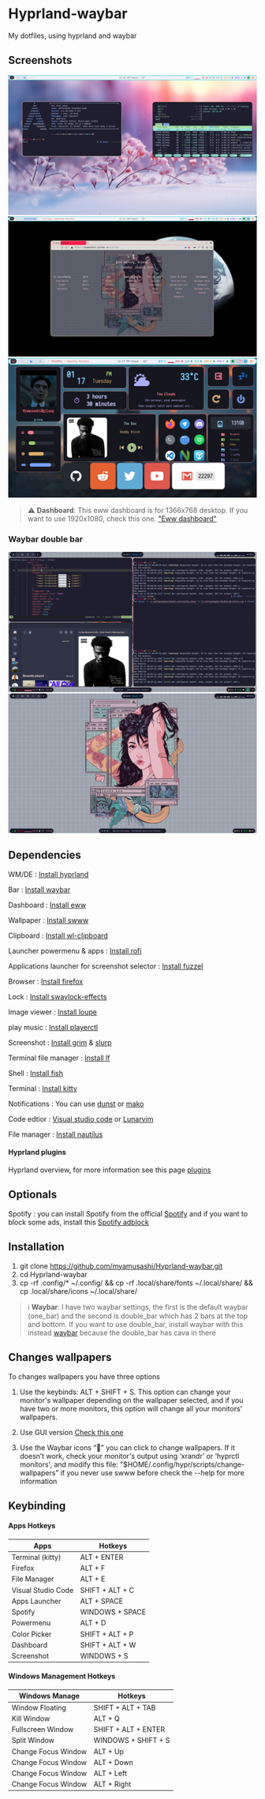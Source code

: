# Hyprland-waybar

My dotfiles, using hyprland and waybar

## Screenshots

![](./assets/2024-01-16_11-01-1705377817.png "Screenshots desktop") 
![](./assets/2024-01-16_11-01-1705378318.png "Screenshots desktop")
![](./assets/2024-01-16_13-01-1705385860.png "Screenshots desktop") 
> ⚠️ **Dashboard**: This eww dashboard is for 1366x768 desktop. If you want to use 1920x1080, check this one. ["Eww dashboard"](https://github.com/adi1090x/widgets) 

### Waybar double bar
![](./assets/2024-01-17_05-01-1705443008.png "Screenshots desktop") 
![](./assets/2024-01-17_05-01-1705442978.png "Screenshots desktop") 


## Dependencies

WM/DE : [Install hyprland](https://wiki.hyprland.org/Getting-Started/Installation/) 

Bar : [Install waybar](https://github.com/Alexays/Waybar) 

Dashboard : [Install eww](https://elkowar.github.io/eww/)

Wallpaper : [Install swww](https://github.com/LGFae/swww)

Clipboard : [Install wl-clipboard](https://github.com/bugaevc/wl-clipboard)  

Launcher powermenu & apps : [Install rofi](https://github.com/davatorium/rofi)

Applications launcher for screenshot selector : [Install fuzzel](https://codeberg.org/dnkl/fuzzel) 

Browser : [Install firefox](https://www.mozilla.org/en-US/firefox/new/)

Lock : [Install swaylock-effects](https://github.com/mortie/swaylock-effects)

Image viewer : [Install loupe](https://archlinux.org/packages/extra/x86_64/loupe/) 

play music : [Install playerctl](https://github.com/altdesktop/playerctl) 

Screenshot : [Install grim](https://git.sr.ht/~emersion/grim/refs/v1.4.1) & [slurp](https://github.com/emersion/slurp)  

Terminal file manager : [Install lf](https://github.com/gokcehan/lf) 

Shell : [Install fish](https://github.com/fish-shell/fish-shell) 

Terminal : [Install kitty](https://sw.kovidgoyal.net/kitty/binary/)

Notifications : You can use [dunst](https://github.com/dunst-project/dunst) or [mako](https://github.com/emersion/mako)

Code edtior : [Visual studio code](https://code.visualstudio.com/download) or [Lunarvim](https://www.lunarvim.org/docs/installation)  

File manager : [Install nautilus](https://archlinux.org/packages/extra/x86_64/nautilus/)

#### Hyprland plugins
Hyprland overview, for more information see this page [plugins](https://github.com/DreamMaoMao/hycov) 

## Optionals

Spotify : you can install Spotify from the official [Spotify](https://www.spotify.com/id-id/download/linux/?_ga=2.43341734.2058169428.1705407015-1022308288.1705407014) 
and if you want to block some ads, install this [Spotify adblock](https://github.com/abba23/spotify-adblock) 

## Installation

1. git clone https://github.com/myamusashi/Hyprland-waybar.git
2. cd Hyprland-waybar 
3. cp -rf .config/* ~/.config/ && cp -rf .local/share/fonts ~/.local/share/ && cp .local/share/icons ~/.local/share/ 

> ℹ️ **Waybar**: I have two waybar settings, the first is the default waybar (one_bar) and the second is double_bar which has 2 bars at the top and 
bottom. If you want to use double_bar, install waybar with this instead [waybar](https://aur.archlinux.org/packages/waybar-hyprland-cava-git) because the double_bar has cava in there

## Changes wallpapers
To changes wallpapers you have three options

1. Use the keybinds: ALT + SHIFT + S. This option can change your monitor's wallpaper depending on the wallpaper selected, 
   and if you have two or more monitors, this option will change all your monitors' wallpapers.

2. Use GUI version [Check this one](https://github.com/anufrievroman/waypaper)

3. Use the Waybar icons “” you can click to change wallpapers. If it doesn’t work, check your monitor's output using ‘xrandr’ or ‘hyprctl monitors', and modify this file: 
   "$HOME/.config/hypr/scripts/change-wallpapers” if you never use swww before check the --help for more information

## Keybinding

#### Apps Hotkeys

| Apps                | Hotkeys            |
| ------------------- | ------------------ |
| Terminal (kitty)    | ALT + ENTER        |
| Firefox             | ALT + F            |
| File Manager        | ALT + E            |
| Visual Studio Code  | SHIFT + ALT + C    |
| Apps Launcher       | ALT + SPACE        |
| Spotify             | WINDOWS + SPACE    |
| Powermenu           | ALT + D            |
| Color Picker        | SHIFT + ALT + P    |
| Dashboard           | SHIFT + ALT + W    |
| Screenshot          | WINDOWS + S        |

#### Windows Management Hotkeys

| Windows Manage      | Hotkeys            |
| ------------------- | ------------------ |
| Window Floating     | SHIFT + ALT + TAB  |
| Kill Window         | ALT + Q            |
| Fullscreen Window   | SHIFT + ALT + ENTER|
| Split Window        | WINDOWS + SHIFT + S|
| Change Focus Window | ALT + Up           |
| Change Focus Window | ALT + Down         |
| Change Focus Window | ALT + Left         |
| Change Focus Window | ALT + Right        |


